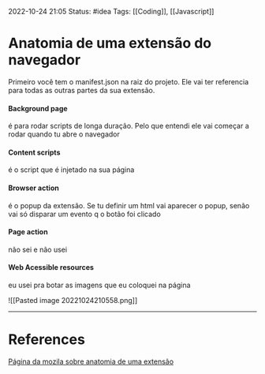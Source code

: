 2022-10-24 21:05
Status: #idea
Tags: [[Coding]], [[Javascript]]

# Anatomia de uma extensão do navegador
Primeiro você tem o manifest.json na raiz do projeto. Ele vai ter referencia para todas as outras partes da sua extensão. 

#### Background page
é para rodar scripts de longa duração. Pelo que entendi ele vai começar a rodar quando tu abre o navegador

#### Content scripts
é o script que é injetado na sua página

#### Browser action
é o popup da extensão. Se tu definir um html vai aparecer o popup, senão vai só disparar um evento q o botão foi clicado

#### Page action 
não sei e não usei

#### Web Acessible resources
eu usei pra botar as imagens que eu coloquei na página

![[Pasted image 20221024210558.png]]

---
# References

[Página da mozila sobre anatomia de uma extensão](https://developer.mozilla.org/en-US/docs/Mozilla/Add-ons/WebExtensions/Anatomy_of_a_WebExtension)
